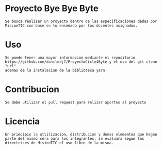 # Proyecto Bye Bye Byte
    
    Se busca realizar un proyecto dentro de las especificaciones dadas por MisionTIC con base en lo enseñado por los docentes asignados.

# Uso
    
    Se puede tener una mayor informacion mediante el repositorio https://github.com/danilodj7/ProyectoCiclo4Byte y el uso del git clone "url"
    ademas de la instalacion de la biblioteca yarn. 

# Contribucion
    
    Se debe utilizar el pull request para relizar aportes al proyecto

# Licencia
    
    En principio la utlilizacion, distribucion y demas elementos que hagan parte del mismo sera para los integrantes, se evaluara segun las directrices de MisionTIC el uso libre de la misma.

